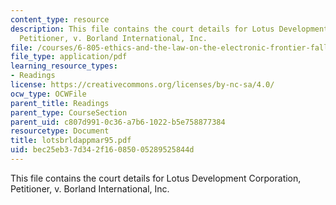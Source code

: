 ```yaml
---
content_type: resource
description: This file contains the court details for Lotus Development Corporation,
  Petitioner, v. Borland International, Inc.
file: /courses/6-805-ethics-and-the-law-on-the-electronic-frontier-fall-2005/bec25eb37d342f16085005289525844d_lotsbrldappmar95.pdf
file_type: application/pdf
learning_resource_types:
- Readings
license: https://creativecommons.org/licenses/by-nc-sa/4.0/
ocw_type: OCWFile
parent_title: Readings
parent_type: CourseSection
parent_uid: c807d991-0c36-a7b6-1022-b5e758877384
resourcetype: Document
title: lotsbrldappmar95.pdf
uid: bec25eb3-7d34-2f16-0850-05289525844d
---
```

This file contains the court details for Lotus Development Corporation, Petitioner, v. Borland International, Inc.